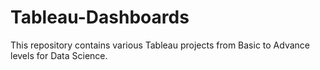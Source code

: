 # Tableau-Dashboards
This repository contains various Tableau projects from Basic to Advance levels for Data Science.
